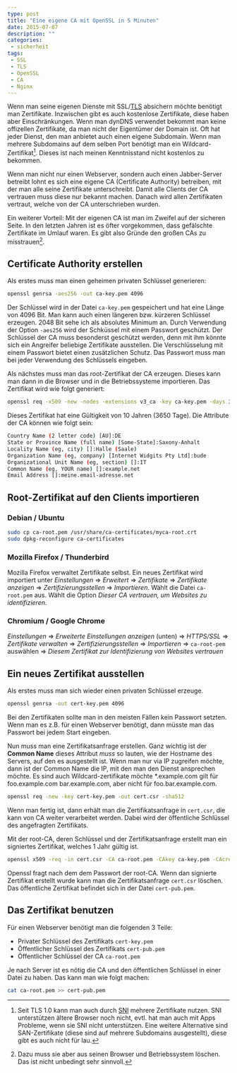 ```yaml
---
type: post
title: "Eine eigene CA mit OpenSSL in 5 Minuten"
date: 2015-07-07
description: ""
categories: 
 - sicherheit
tags:
 - SSL
 - TLS
 - OpenSSL
 - CA
 - Nginx
---
```



Wenn man seine eigenen Dienste mit SSL/[TLS] absichern möchte benötigt man Zertifikate. Inzwischen
gibt es auch kostenlose Zertifikate, diese haben aber Einschränkungen. Wenn man dynDNS verwendet bekommt
man keine offizellen Zertifikate, da man nicht der Eigentümer der Domain ist. Oft hat jeder Dienst, den man
anbietet auch einen eigene Subdomain. Wenn man mehrere Subdomains auf dem selben Port benötigt man ein
Wildcard-Zertifikat[^1]. Dieses ist nach meinen Kenntnisstand nicht kostenlos zu bekommen.

Wenn man nicht nur einen Webserver, sondern auch einen Jabber-Server betreibt lohnt es sich eine eigene
CA (Certificate Authority) betreiben, mit der man alle seine Zertifikate unterschreibt. Damit alle Clients
der CA vertrauen muss diese nur bekannt machen. Danach wird allen Zertifikaten vertraut, welche von der CA
unterschrieben wurden.

Ein weiterer Vorteil: Mit der eigenen CA ist man im Zweifel auf der sicheren Seite. In den letzten Jahren
ist es öfter vorgekommen, dass gefälschte Zertifikate im Umlauf waren. Es gibt also Gründe den großen
CAs zu misstrauen[^2].

## Certificate Authority erstellen

Als erstes muss man einen geheimen privaten Schlüssel generieren:

``` sh
openssl genrsa -aes256 -out ca-key.pem 4096
```

Der Schlüssel wird in der Datei `ca-key.pem` gespeichert und hat eine Länge von 4096 Bit. Man kann auch einen
längeren bzw. kürzeren Schlüssel erzeugen. 2048 Bit sehe ich als absolutes Minimum an. Durch Verwendung der
Option `-aes256` wird der Schküssel mit einem Passwort geschützt. Der Schlüssel der CA muss besonderst 
geschützt werden, denn mit ihm könnte sich ein Angreifer beliebige Zertifikate ausstellen. Die Verschlüsselung
mit einem Passwort bietet einen zusätzlichen Schutz. Das Passwort muss man bei jeder Verwendung des Schlüssels
eingeben.


Als nächstes muss man das root-Zertifikat der CA erzeugen. Dieses kann man dann in die Browser und in die
Betriebssysteme importieren. Das Zertifikat wird wie folgt generiert:

``` sh
openssl req -x509 -new -nodes -extensions v3_ca -key ca-key.pem -days 3650 -out ca-root.pem -sha512
```

Dieses Zertifikat hat eine Gültigkeit von 10 Jahren (3650 Tage). Die Attribute der CA können wie folgt sein:

``` sh
Country Name (2 letter code) [AU]:DE
State or Province Name (full name) [Some-State]:Saxony-Anhalt
Locality Name (eg, city) []:Halle (Saale)
Organization Name (eg, company) [Internet Widgits Pty Ltd]:bude
Organizational Unit Name (eg, section) []:IT
Common Name (eg, YOUR name) []:example.net
Email Address []:meine.email-adresse.net
``` 

## Root-Zertifikat auf den Clients importieren


### Debian / Ubuntu

``` sh
sudo cp ca-root.pem /usr/share/ca-certificates/myca-root.crt
sudo dpkg-reconfigure ca-certificates
```

### Mozilla Firefox / Thunderbird

Mozilla Firefox verwaltet Zertifikate selbst. Ein neues Zertifikat wird importiert unter *Einstellungen* => *Erweitert* => *Zertifikate* => *Zertifikate anzeigen* => *Zertifizierungsstellen* => *Importieren*. Wählt die Datei `ca-root.pem` aus. Wählt die Option *Dieser CA vertrauen, um Websites zu identifizieren*.

### Chromium / Google Chrome

*Einstellungen* => *Erweiterte Einstellungen anzeigen* (unten) => *HTTPS/SSL* => *Zertifikate verwalten* => *Zertifizierungsstellen* => *Importieren* => `ca-root-pem` auswählen => *Diesem Zertifikat zur Identifizierung von Websites vertrauen*


## Ein neues Zertifikat ausstellen

Als erstes muss man sich wieder einen privaten Schlüssel erzeuge.

``` sh
openssl genrsa -out cert-key.pem 4096
```

Bei den Zertifikaten sollte man in den meisten Fällen kein Passwort setzten. Wenn man es z.B. für einen Webserver benötigt,
dann müsste man das Passwort bei jedem Start eingeben.

Nun muss man eine Zertifikatsanfrage erstellen. Ganz wichtig ist der __Common Name__ dieses Attribut *muss* so lauten, wie der Hostname
des Servers, auf den es ausgestellt ist. Wenn man nur via IP zugreifen möchte, dann ist der Common Name die IP, mit den man den Dienst
ansprechen möchte. Es sind auch Wildcard-zertifikate möchte *.example.com gilt für foo.example.com bar.example.com, aber nicht für foo.bar.example.com.


``` sh
openssl req -new -key cert-key.pem -out cert.csr -sha512
```

Wenn man fertig ist, dann erhält man die Zertifikatsanfrage in `cert.csr`, die kann von CA weiter verarbeitet werden. Dabei wird der öffentliche
Schlüssel des angefragten Zertifikats. 


Mit der root-CA, deren Schlüssel und der Zertifikatsanfrage erstellt man ein signiertes Zertifikat, welches 1 Jahr gültig ist.

```sh
openssl x509 -req -in cert.csr -CA ca-root.pem -CAkey ca-key.pem -CAcreateserial -out cert-pub.pem -days 365 -sha512
```

Openssl fragt nach dem dem Passwort der root-CA. Wenn dan signierte Zertifikat erstellt wurde kann man die Zertifikatsanfrage `cert.csr` löschen. 
Das öffentliche Zertifikat befindet sich in der Datei `cert-pub.pem`.


## Das Zertifikat benutzen

Für einen Webserver benötigt man die folgenden 3 Teile:

- Privater Schlüssel des Zertifikats `cert-key.pem`
- Öffentlicher Schlüssel des Zertifikats `cert-pub.pem`
- Öffentlicher Schlüssel der CA `ca-root.pem`

Je nach Server ist es nötig die CA und den öffentlichen Schlüssel in einer Datei zu haben. Das kann man wie folgt machen:

``` sh
cat ca-root.pem >> cert-pub.pem
```


[^1]: Seit TLS 1.0 kann man auch durch [SNI] mehrere Zertifikate nutzen. SNI unterstützen ältere Browser noch nicht, evtl. hat man auch mit Apps Probleme,
wenn sie SNI nicht unterstützen. Eine weitere Alternative sind SAN-Zertifikate (diese sind auf mehrere Subdomains ausgestellt), diese gibt es auch nicht für lau.

[^2]: Dazu muss sie aber aus seinen Browser und Betriebssystem löschen. Das ist nicht unbedingt sehr sinnvoll.

[TLS]: https://de.wikipedia.org/wiki/Transport_Layer_Security
[SNI]: https://de.wikipedia.org/wiki/Server_Name_Indication
